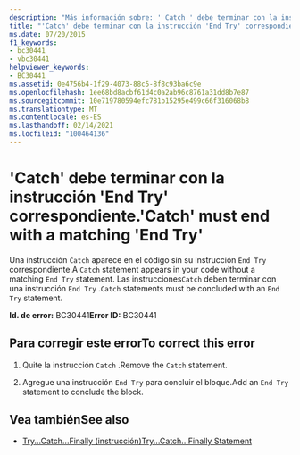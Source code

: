 ```yaml
---
description: "Más información sobre: ' Catch ' debe terminar con la instrucción ' End Try ' correspondiente"
title: "'Catch' debe terminar con la instrucción 'End Try' correspondiente."
ms.date: 07/20/2015
f1_keywords:
- bc30441
- vbc30441
helpviewer_keywords:
- BC30441
ms.assetid: 0e4756b4-1f29-4073-88c5-8f8c93ba6c9e
ms.openlocfilehash: 1ee68bd8acbf61d4c0a2ab96c8761a31dd8b7e87
ms.sourcegitcommit: 10e719780594efc781b15295e499c66f316068b8
ms.translationtype: MT
ms.contentlocale: es-ES
ms.lasthandoff: 02/14/2021
ms.locfileid: "100464136"
---
```

# <a name="catch-must-end-with-a-matching-end-try"></a><span data-ttu-id="2a9ff-103">'Catch' debe terminar con la instrucción 'End Try' correspondiente.</span><span class="sxs-lookup"><span data-stu-id="2a9ff-103">'Catch' must end with a matching 'End Try'</span></span>

<span data-ttu-id="2a9ff-104">Una instrucción `Catch` aparece en el código sin su instrucción `End Try` correspondiente.</span><span class="sxs-lookup"><span data-stu-id="2a9ff-104">A `Catch` statement appears in your code without a matching `End Try` statement.</span></span> <span data-ttu-id="2a9ff-105">Las instrucciones`Catch` deben terminar con una instrucción `End Try` .</span><span class="sxs-lookup"><span data-stu-id="2a9ff-105">`Catch` statements must be concluded with an `End Try` statement.</span></span>  
  
 <span data-ttu-id="2a9ff-106">**Id. de error:** BC30441</span><span class="sxs-lookup"><span data-stu-id="2a9ff-106">**Error ID:** BC30441</span></span>  
  
## <a name="to-correct-this-error"></a><span data-ttu-id="2a9ff-107">Para corregir este error</span><span class="sxs-lookup"><span data-stu-id="2a9ff-107">To correct this error</span></span>  
  
1. <span data-ttu-id="2a9ff-108">Quite la instrucción `Catch` .</span><span class="sxs-lookup"><span data-stu-id="2a9ff-108">Remove the `Catch` statement.</span></span>  
  
2. <span data-ttu-id="2a9ff-109">Agregue una instrucción `End Try` para concluir el bloque.</span><span class="sxs-lookup"><span data-stu-id="2a9ff-109">Add an `End Try` statement to conclude the block.</span></span>  
  
## <a name="see-also"></a><span data-ttu-id="2a9ff-110">Vea también</span><span class="sxs-lookup"><span data-stu-id="2a9ff-110">See also</span></span>

- [<span data-ttu-id="2a9ff-111">Try...Catch...Finally (instrucción)</span><span class="sxs-lookup"><span data-stu-id="2a9ff-111">Try...Catch...Finally Statement</span></span>](../language-reference/statements/try-catch-finally-statement.md)
